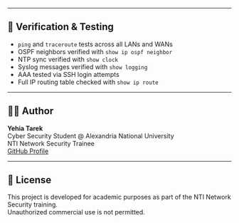 
---

## 🔎 Verification & Testing

- `ping` and `traceroute` tests across all LANs and WANs
- OSPF neighbors verified with `show ip ospf neighbor`
- NTP sync verified with `show clock`
- Syslog messages verified with `show logging`
- AAA tested via SSH login attempts
- Full IP routing table checked with `show ip route`

---

## 👨‍💻 Author

**Yehia Tarek**  
Cyber Security Student @ Alexandria National University  
NTI Network Security Trainee  
[GitHub Profile](https://github.com/yehia-dev)

---

## 📜 License

This project is developed for academic purposes as part of the NTI Network Security training.  
Unauthorized commercial use is not permitted.
